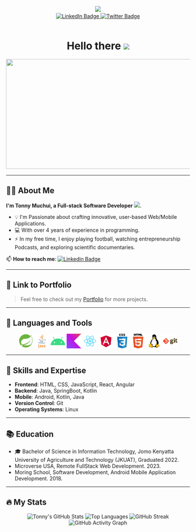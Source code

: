 <div align="center">
  <img src="https://media.giphy.com/media/M9gbBd9nbDrOTu1Mqx/giphy.gif" width="100"/>
  <div id="badges">
    <a href="https://www.linkedin.com/in/tonny-muchui-murungi-9b549a174/">
      <img src="https://img.shields.io/badge/Connect%20with%20me%20on%20LinkedIn-blue?style=for-the-badge&logo=linkedin&logoColor=white" alt="LinkedIn Badge"/>
    </a>
    <a href="https://twitter.com/Tonnymuchui6">
      <img src="https://img.shields.io/badge/Follow%20me%20on%20Twitter-blue?style=for-the-badge&logo=twitter&logoColor=white" alt="Twitter Badge"/>
    </a>
  </div>
  <img src="https://komarev.com/ghpvc/?username=tonnymuchui&style=flat-square&color=blue" alt=""/>
  <h1>
    Hello there
    <img src="https://media.giphy.com/media/hvRJCLFzcasrR4ia7z/giphy.gif" width="30px"/>
  </h1>
</div>
<div align="center">
  <img src="https://media.giphy.com/media/dWesBcTLavkZuG35MI/giphy.gif" width="600" height="300"/>
</div>

---

## 👨‍💻 About Me

**I'm Tonny Muchui, a Full-stack Software Developer** <img src="https://media.giphy.com/media/WUlplcMpOCEmTGBtBW/giphy.gif" width="30">.
- 💡 I'm Passionate about crafting innovative, user-based Web/Mobile Applications.
- 💻 With over 4 years of experience in programming.
- ⚡ In my free time, I enjoy playing football, watching entrepreneurship Podcasts, and exploring scientific documentaries.

📫 **How to reach me**: [![Linkedin Badge](https://img.shields.io/badge/-Tonny%20Muchui-blue?style=flat&logo=Linkedin&logoColor=white)](https://www.linkedin.com/in/tonny-muchui-murungi-9b549a174/)

---

## 🔗 Link to Portfolio

> Feel free to check out my [Portfolio](https://tonnymuchui.github.io/Portfolio/) for more projects.

---

## 🔧 Languages and Tools

<div align="center">
  <img height="40" src="https://raw.githubusercontent.com/github/explore/80688e429a7d4ef2fca1e82350fe8e3517d3494d/topics/spring-boot/spring-boot.png">
  <img height="40" src="https://raw.githubusercontent.com/github/explore/80688e429a7d4ef2fca1e82350fe8e3517d3494d/topics/java/java.png">
  <img height="40" src="https://raw.githubusercontent.com/github/explore/80688e429a7d4ef2fca1e82350fe8e3517d3494d/topics/android/android.png">
  <img height="40" src="https://raw.githubusercontent.com/github/explore/80688e429a7d4ef2fca1e82350fe8e3517d3494d/topics/kotlin/kotlin.png">
  <img height="40" src="https://raw.githubusercontent.com/github/explore/80688e429a7d4ef2fca1e82350fe8e3517d3494d/topics/react/react.png">
  <img height="40" src="https://raw.githubusercontent.com/github/explore/80688e429a7d4ef2fca1e82350fe8e3517d3494d/topics/angular/angular.png">
  <img height="40" src="https://raw.githubusercontent.com/github/explore/80688e429a7d4ef2fca1e82350fe8e3517d3494d/topics/css/css.png">
  <img height="40" src="https://raw.githubusercontent.com/github/explore/80688e429a7d4ef2fca1e82350fe8e3517d3494d/topics/html/html.png">
  <img height="40" src="https://raw.githubusercontent.com/github/explore/80688e429a7d4ef2fca1e82350fe8e3517d3494d/topics/linux/linux.png">
  <img height="40" src="https://raw.githubusercontent.com/github/explore/80688e429a7d4ef2fca1e82350fe8e3517d3494d/topics/git/git.png">
</div>

---

## 🚀 Skills and Expertise

- **Frontend**: HTML, CSS, JavaScript, React, Angular
- **Backend**: Java, SpringBoot, Kotlin
- **Mobile**: Android, Kotlin, Java
- **Version Control**: Git
- **Operating Systems**: Linux

---

## 📚 Education

- 🎓 Bachelor of Science in Information Technology, Jomo Kenyatta University of Agriculture and Technology (JKUAT), Graduated 2022.
- Microverse USA, Remote FullStack Web Development. 2023.
- Moring School, Software Development, Android Mobile Application Development. 2018.
---

## 🔥 My Stats

<div align="center">
  <img src="https://github-readme-stats.vercel.app/api?username=tonnymuchui&theme=dark&show_icons=true" alt="Tonny's GitHub Stats">
  <img src="https://github-readme-stats.vercel.app/api/top-langs/?username=tonnymuchui&theme=dark&layout=compact" alt="Top Languages">
  <img src="https://github-readme-streak-stats.herokuapp.com/?user=tonnymuchui&theme=dark" alt="GitHub Streak">
  <img src="https://activity-graph.herokuapp.com/graph?username=tonnymuchui&bg_color=20232a&color=61dafb&line=ffffff&point=24292e&hide_border=true" alt="GitHub Activity Graph">
</div>
